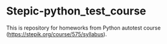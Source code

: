 # Stepic-python_test_course
This is repository for homeworks from Python autotest course (https://stepik.org/course/575/syllabus).
